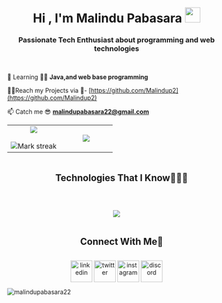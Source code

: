 <h1 align="center"><b>Hi , I'm Malindu Pabasara </b><img src="https://media.giphy.com/media/hvRJCLFzcasrR4ia7z/giphy.gif" width="35"></h1>
<h3 align="center" color="purple">Passionate Tech Enthusiast about programming and web technologies</h3><br>

 🌱 Learning 🧑‍💻 **Java,and web base programming**

 👨‍💻Reach my Projects via 🔗-  [https://github.com/Malindup2](https://github.com/Malindup2)

 📫 Catch me 😎 **malindupabasara22@gmail.com**
 

  <p align="center">
  <!--- stats (start) -->
<table align="center">
<tr border="none">
<td width="50%" align="center">
  
  <img  align="center"  src="https://github-readme-stats.vercel.app/api?username=Malindup2&theme=dark&show_icons=true&count_private=true" />
  <br></br>
  <img  title="🔥 Get streak stats for your profile at git.io/streak-stats" alt="Mark streak" src="https://github-readme-streak-stats.herokuapp.com/?user=Malindup2&theme=dark&hide_border=false" /> 
</td>

<td width="50%" align="center">

 <img align="center" src="https://github-readme-stats.vercel.app/api/top-langs/?username=Malindup2&theme=dark&hide_border=false&no-bg=true&no-frame=true&langs_count=10" />
  
  </td>
</tr>
</table>


<div id="user-content-toc">
  <ul align="center">
    <summary><h2 style="display: inline-block">Technologies That I Know👨🏻‍💻</h2></summary>
  </ul>
</div>
<br>
<!--tech stack icons-->
<p align="center">
  <a href="https://skillicons.dev">
    <img src="https://skillicons.dev/icons?i=git,bootstrap,c,cpp,css,discord,figma,github,html,java,js,kotlin,mongodb,mysql,nextjs,postman,py,react,vscode&perline=14" />
  </a>
</p>

<div id="user-content-toc">
  <ul align="center">
    <summary><h2 style="display: inline-block">Connect With Me🤝</h2></summary>
  </ul>
</div>

<!--icons and links-->
<p align="center">
<a href="https://www.linkedin.com/in/malindu-pabasara-887315261/" target="blank"><img align="center" src="https://user-images.githubusercontent.com/88904952/234979284-68c11d7f-1acc-4f0c-ac78-044e1037d7b0.png" alt="linkedin" height="50" width="50" /></a>
<a href="https://twitter.com/malindu_p" target="blank"><img align="center" src="https://user-images.githubusercontent.com/88904952/234980676-61bfb021-ecc8-48f7-88e6-34c1b06c4a58.png" alt="twitter" height="50" width="50" /></a> 
<a href="https://www.instagram.com/malindu_p2/" target="blank"><img align="center" src="https://user-images.githubusercontent.com/88904952/234981169-2dd1e58f-4b7e-468c-8213-034ba62156c3.png" alt="instagram" height="50" width="50" /></a>
<a href="https://discord.gg/malindu_p" target="blank"><img align="center" src="https://user-images.githubusercontent.com/88904952/234982627-019fd336-6248-453c-9b05-97c13fd1d207.png" alt="discord" height="50" width="50" /></a>
  
</p>
<p><img align="center" src="https://github-readme-stats.vercel.app/api/top-langs?username=malindupabasara22&show_icons=true&locale=en&layout=compact" alt="malindupabasara22" /></p>


